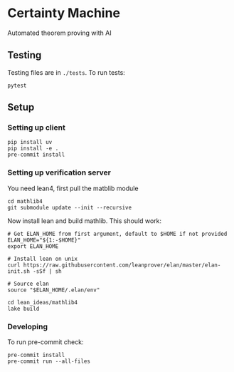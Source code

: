 # Certainty Machine

Automated theorem proving with AI


## Testing

Testing files are in `./tests`. To run tests:

```
pytest
```

## Setup

### Setting up client

```
pip install uv
pip install -e .
pre-commit install
```

### Setting up verification server

You need lean4, first pull the matblib module

```
cd mathlib4
git submodule update --init --recursive
```

Now install lean and build mathlib. This should work:

```
# Get ELAN_HOME from first argument, default to $HOME if not provided
ELAN_HOME="${1:-$HOME}"
export ELAN_HOME

# Install lean on unix
curl https://raw.githubusercontent.com/leanprover/elan/master/elan-init.sh -sSf | sh

# Source elan
source "$ELAN_HOME/.elan/env"

cd lean_ideas/mathlib4
lake build
```

### Developing

To run pre-commit check:

```
pre-commit install
pre-commit run --all-files
```
